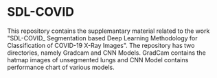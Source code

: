 # SDL-COVID
This repository contains the supplemantary material related to the work "SDL-COVID_ Segmentation based Deep Learning Methodology for Classification of COVID-19 X-Ray Images".
The repository has two directories, namely Gradcam and CNN Models.
GradCam contains the hatmap images of unsegmented lungs and CNN Model contains performance chart of various models.
